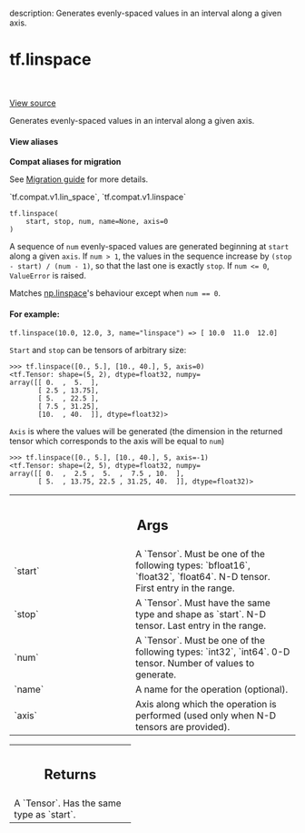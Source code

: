 description: Generates evenly-spaced values in an interval along a given axis.

<div itemscope itemtype="http://developers.google.com/ReferenceObject">
<meta itemprop="name" content="tf.linspace" />
<meta itemprop="path" content="Stable" />
</div>

# tf.linspace

<!-- Insert buttons and diff -->

<table class="tfo-notebook-buttons tfo-api nocontent" align="left">

</table>

<a target="_blank" href="/code/stable/tensorflow/python/ops/math_ops.py">View source</a>



Generates evenly-spaced values in an interval along a given axis.

<section class="expandable">
  <h4 class="showalways">View aliases</h4>
  <p>
<b>Compat aliases for migration</b>
<p>See
<a href="https://www.tensorflow.org/guide/migrate">Migration guide</a> for
more details.</p>
<p>`tf.compat.v1.lin_space`, `tf.compat.v1.linspace`</p>
</p>
</section>

<pre class="devsite-click-to-copy prettyprint lang-py tfo-signature-link">
<code>tf.linspace(
    start, stop, num, name=None, axis=0
)
</code></pre>



<!-- Placeholder for "Used in" -->

A sequence of `num` evenly-spaced values are generated beginning at `start`
along a given `axis`.
If `num > 1`, the values in the sequence increase by
`(stop - start) / (num - 1)`, so that the last one is exactly `stop`.
If `num <= 0`, `ValueError` is raised.

Matches
[np.linspace](https://docs.scipy.org/doc/numpy/reference/generated/numpy.linspace.html)'s
behaviour
except when `num == 0`.

#### For example:



```
tf.linspace(10.0, 12.0, 3, name="linspace") => [ 10.0  11.0  12.0]
```

`Start` and `stop` can be tensors of arbitrary size:

```
>>> tf.linspace([0., 5.], [10., 40.], 5, axis=0)
<tf.Tensor: shape=(5, 2), dtype=float32, numpy=
array([[ 0.  ,  5.  ],
       [ 2.5 , 13.75],
       [ 5.  , 22.5 ],
       [ 7.5 , 31.25],
       [10.  , 40.  ]], dtype=float32)>
```

`Axis` is where the values will be generated (the dimension in the
returned tensor which corresponds to the axis will be equal to `num`)

```
>>> tf.linspace([0., 5.], [10., 40.], 5, axis=-1)
<tf.Tensor: shape=(2, 5), dtype=float32, numpy=
array([[ 0.  ,  2.5 ,  5.  ,  7.5 , 10.  ],
       [ 5.  , 13.75, 22.5 , 31.25, 40.  ]], dtype=float32)>
```



<!-- Tabular view -->
 <table class="responsive fixed orange">
<colgroup><col width="214px"><col></colgroup>
<tr><th colspan="2"><h2 class="add-link">Args</h2></th></tr>

<tr>
<td>
`start`
</td>
<td>
A `Tensor`. Must be one of the following types: `bfloat16`,
`float32`, `float64`. N-D tensor. First entry in the range.
</td>
</tr><tr>
<td>
`stop`
</td>
<td>
A `Tensor`. Must have the same type and shape as `start`. N-D tensor.
Last entry in the range.
</td>
</tr><tr>
<td>
`num`
</td>
<td>
A `Tensor`. Must be one of the following types: `int32`, `int64`. 0-D
tensor. Number of values to generate.
</td>
</tr><tr>
<td>
`name`
</td>
<td>
A name for the operation (optional).
</td>
</tr><tr>
<td>
`axis`
</td>
<td>
Axis along which the operation is performed (used only when N-D
tensors are provided).
</td>
</tr>
</table>



<!-- Tabular view -->
 <table class="responsive fixed orange">
<colgroup><col width="214px"><col></colgroup>
<tr><th colspan="2"><h2 class="add-link">Returns</h2></th></tr>
<tr class="alt">
<td colspan="2">
A `Tensor`. Has the same type as `start`.
</td>
</tr>

</table>

